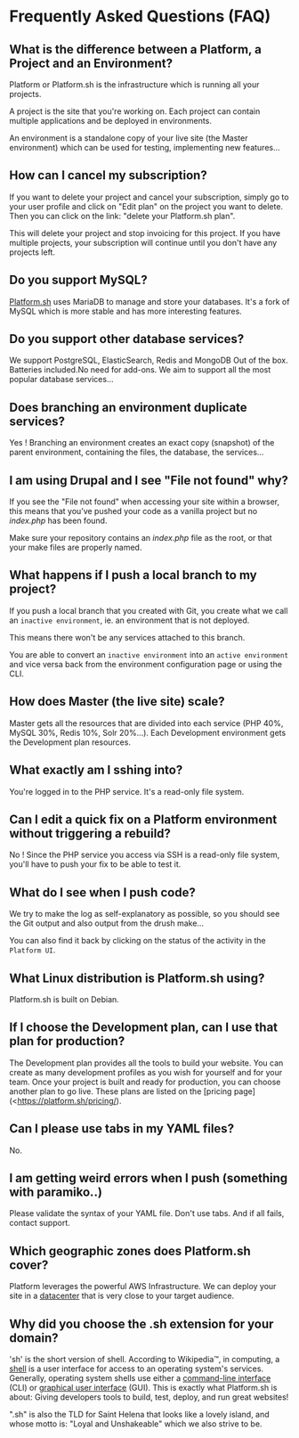 # Frequently Asked Questions (FAQ)

## What is the difference between a Platform, a Project and an Environment?

Platform or Platform.sh is the infrastructure which is running all your projects.

A project is the site that you're working on. Each project can contain multiple applications and be deployed in environments.

An environment is a standalone copy of your live site (the Master environment) which can be used for testing, implementing new features...

## How can I cancel my subscription?

If you want to delete your project and cancel your subscription, simply go to your user profile and click on "Edit plan" on the project you want to delete. Then you can click on the link: "delete your Platform.sh plan".

This will delete your project and stop invoicing for this project. If you have multiple projects, your subscription will continue until you don't have any projects left.

## Do you support MySQL?

[Platform.sh](https://platform.sh) uses MariaDB to manage and store your databases. It's a fork of MySQL which is more stable and has more interesting features.

## Do you support other database services?

We support PostgreSQL, ElasticSearch, Redis and MongoDB Out of the box. Batteries included.No need for add-ons. We aim to support all the most popular database services...

## Does branching an environment duplicate services?

Yes ! Branching an environment creates an exact copy (snapshot) of the parent environment, containing the files, the database, the services...

## I am using Drupal and  I see "File not found" why?

If you see the "File not found" when accessing your site within a browser, this means that you’ve pushed your code as a vanilla project but no *index.php* has been found.

Make sure your repository contains an *index.php* file as the root, or that your make files are properly named.

## What happens if I push a local branch to my project?

If you push a local branch that you created with Git, you create what we call an `inactive environment`, ie. an environment that is not deployed.

This means there won't be any services attached to this branch.

You are able to convert an `inactive environment` into an `active environment` and vice versa back from the environment configuration page or using the CLI.

## How does Master  (the live site) scale?

Master gets all the resources that are divided into each service (PHP 40%, MySQL 30%, Redis 10%, Solr 20%…). Each Development environment gets the Development plan resources.

## What exactly am I sshing into?

You're logged in to the PHP service. It's a read-only file system. 

## Can I edit a quick fix on a Platform environment without triggering a rebuild?

No ! Since the PHP service you access via SSH is a read-only file system, you'll have to push your fix to be able to test it.

## What do I see when I push code?

We try to make the log as self-explanatory as possible, so you should see the Git output and also output from the drush make...

You can also find it back by clicking on the status of the activity in the `Platform UI`.

## What Linux distribution is Platform.sh using?

Platform.sh is built on Debian.

## If I choose the Development plan, can I use that plan for production?

The Development plan provides all the tools to build your website. You can create as many development profiles as you wish for yourself and for your team.
Once your project is built and ready for production, you can choose another plan to go live. These plans are listed on the [pricing page](<https://platform.sh/pricing/).

## Can I please use tabs in my YAML files?

No.

## I am getting weird errors when I push (something with paramiko..)

Please validate the syntax of your YAML file. Don't use tabs. And if all fails, contact support.

## Which geographic zones does Platform.sh cover?

Platform leverages the powerful AWS Infrastructure.
We can deploy your site in a  [datacenter](https://aws.amazon.com/about-aws/globalinfrastructure/regional-product-services/) that is very close to your target audience.

## Why did you choose the .sh extension for your domain?

'sh' is the short version of shell.
According to Wikipedia™, in computing, a [shell](http://en.wikipedia.org/wiki/Shell_(computing)) is a user interface  for access 
to an operating system's services. Generally, operating system shells use either a [command-line interface ](http://en.wikipedia.org/wiki/Command-line_interface) (CLI) or
[graphical user interface](http://en.wikipedia.org/wiki/Graphical_user_interface) (GUI).
This is exactly what Platform.sh is about: Giving developers tools to build, test, deploy, 
and run great websites!

".sh" is also the TLD for Saint Helena that looks like a lovely island, and whose motto is: 
"Loyal and Unshakeable" which we also strive to be.
 


